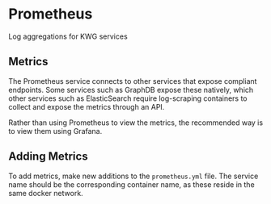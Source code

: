 # Prometheus

Log aggregations for KWG services

## Metrics

The Prometheus service connects to other services that expose compliant endpoints. Some services such as GraphDB expose these natively, which other services such as ElasticSearch require log-scraping containers to collect and expose the metrics through an API.

Rather than using Prometheus to view the metrics, the recommended way is to view them using Grafana.

## Adding Metrics

To add metrics, make new additions to the `prometheus.yml` file. The service name should be the corresponding container name, as these reside in the same docker network.
